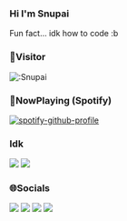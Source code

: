 ### Hi I'm Snupai

Fun fact... idk how to code :b

### 🐾Visitor

![:Snupai](https://count.ayaya.beauty/get/@snupai?theme=rule34)

### 🎵NowPlaying (Spotify)

[![spotify-github-profile](https://spotify-github-profile.vercel.app/api/view?uid=835vzb5j2dgkkjp05whasx6kl&cover_image=true&theme=natemoo-re&show_offline=false&background_color=000000&interchange=true&bar_color=d7a8cd&bar_color_cover=false)](https://spotify-github-profile.vercel.app/api/view?uid=835vzb5j2dgkkjp05whasx6kl&redirect=true)

### Idk

![](https://github-readme-stats.quantumlytangled.vercel.app/api/top-langs/?username=Snupai&layout=compact&show_icons=true&hide_border=true&count_private=true&theme=dracula&title_color=c6d0f5)
![](https://github-readme-stats.vercel.app/api/?username=Snupai&show_icons=true&hide_border=true&hide_title=true&count_private=true&theme=dracula&text_color=c6d0f5)

### 🌐Socials

[![](https://img.shields.io/badge/-5c5c5c?style=flat&logo=discord&label=%40snupai&color=9a9a9a)](http://discord.com/users/239809113125552129)
[![](https://img.shields.io/badge/-5c5c5c?style=flat&logo=steam&label=Snupai&color=9a9a9a)](http://steamcommunity.com/id/Snupai)
[![](https://img.shields.io/twitter/follow/Snupai?style=flat&logo=twitter)](https://twitter.com/Snupai)
[![](https://img.shields.io/twitter/follow/snupai.bsky.social?style=flat&logo=bluesky)](https://bsky.app/profile/snupai.bsky.social)
